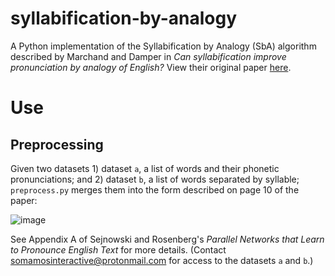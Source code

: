 # syllabification-by-analogy
A Python implementation of the Syllabification by Analogy (SbA) algorithm described by Marchand and Damper in _Can syllabification improve pronunciation by analogy of English?_ View their original paper [here](https://github.com/somamos/syllabification-by-analogy/files/13186641/Damper.Marchand.s.Can.syllabification.improve.pronunciation.by.analogy.of.English.pdf).

# Use
## Preprocessing
Given two datasets 1) dataset `a`, a list of words and their phonetic pronunciations; and 2) dataset `b`, a list of words separated by syllable; `preprocess.py` merges them into the form described on page 10 of the paper:

![image](https://github.com/somamos/syllabification-by-analogy/assets/141623014/20972aa6-35d1-42e3-a0da-2a387fb5df2f)

See Appendix A of Sejnowski and Rosenberg's _Parallel Networks that Learn to Pronounce English Text_ for more details. (Contact somamosinteractive@protonmail.com for access to the datasets `a` and `b`.) 
